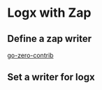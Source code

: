 # Logx with Zap

## Define a zap writer

[go-zero-contrib](https://github.com/zeromicro/zero-contrib "zero-contrib")

## Set a writer for logx
